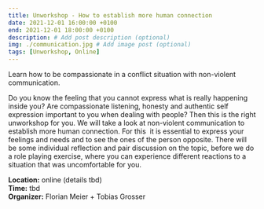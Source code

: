 ```yaml
---
title: Unworkshop - How to establish more human connection
date: 2021-12-01 16:00:00 +0100
end: 2021-12-01 18:00:00 +0100
description: # Add post description (optional)
img: ./communication.jpg # Add image post (optional)
tags: [Unworkshop, Online]
---
```


Learn how to be compassionate in a conflict situation with non-violent communication.

Do you know the feeling that you cannot express what is really happening inside you? Are compassionate listening, honesty and authentic self expression important to you when dealing with people? Then this is the right unworkshop for you. We will take a look at non-violent communication to establish more human connection. For this  it is essential to express your feelings and needs and to see the ones of the person opposite. There will be some individual reflection and pair discussion on the topic, before we do a role playing exercise, where you can experience different reactions to a situation that was uncomfortable for you. 

__Location:__ online (details tbd)  
__Time:__ tbd  
__Organizer:__ Florian Meier + Tobias Grosser
